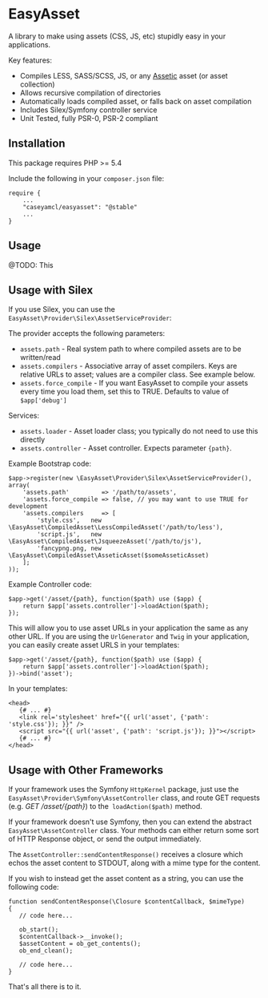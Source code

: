 EasyAsset
=========

A library to make using assets (CSS, JS, etc) stupidly easy in your applications.
 
Key features:

* Compiles LESS, SASS/SCSS, JS, or any [Assetic](https://github.com/kriswallsmith/assetic) asset (or asset collection)
* Allows recursive compilation of directories
* Automatically loads compiled asset, or falls back on asset compilation
* Includes Silex/Symfony controller service
* Unit Tested, fully PSR-0, PSR-2 compliant

Installation
------------

This package requires PHP >= 5.4

Include the following in your `composer.json` file:

    require {
        ...
        "caseyamcl/easyasset": "@stable"
        ...
    }
    
Usage
-----

@TODO: This


Usage with Silex
----------------

If you use Silex, you can use the `EasyAsset\Provider\Silex\AssetServiceProvider`:

The provider accepts the following parameters:

* `assets.path` - Real system path to where compiled assets are to be written/read
* `assets.compilers` - Associative array of asset compilers.  Keys are relative URLs to asset;
  values are a compiler class.  See example below.
* `assets.force_compile` - If you want EasyAsset to compile your assets every time you load them,
  set this to TRUE.  Defaults to value of `$app['debug']`

Services:

* `assets.loader`     - Asset loader class; you typically do not need to use this directly
* `assets.controller` - Asset controller.  Expects parameter `{path}`.

Example Bootstrap code:

    $app->register(new \EasyAsset\Provider\Silex\AssetServiceProvider(), array(
        'assets.path'         => '/path/to/assets',
        'assets.force_compile => false, // you may want to use TRUE for development
        'assets.compilers     => [
            'style.css',   new \EasyAsset\CompiledAsset\LessCompiledAsset('/path/to/less'),
            'script.js',   new \EasyAsset\CompiledAsset\JsqueezeAsset('/path/to/js'),
            'fancypng.png, new \EasyAsset\CompiledAsset\AsseticAsset($someAsseticAsset)
        ];
    ));

Example Controller code:

    $app->get('/asset/{path}, function($path) use ($app) {
        return $app['assets.controller']->loadAction($path);
    });

This will allow you to use asset URLs in your application the same as any other URL.  If
you are using the `UrlGenerator` and `Twig` in your application, you can easily create asset
URLS in your templates:

    $app->get('/asset/{path}, function($path) use ($app) {
        return $app['assets.controller']->loadAction($path);
    })->bind('asset');
    
In your templates:

    <head>
       {# ... #}
       <link rel='stylesheet' href="{{ url('asset', {'path': 'style.css'}); }}" />
       <script src="{{ url('asset', {'path': 'script.js'}); }}"></script>
       {# ... #}
    </head>


Usage with Other Frameworks
---------------------------

If your framework uses the Symfony `HttpKernel` package, just use the
`EasyAsset\Provider\Symfony\AssetController` class, and route GET requests
(e.g. *GET /asset/{path}*) to the` loadAction($path)` method.
 
If your framework doesn't use Symfony, then you can extend the abstract
`EasyAsset\AssetController` class.  Your methods can either return some sort
of HTTP Response object, or send the output immediately.

The `AssetController::sendContentResponse()` receives a closure which echos the
asset content to STDOUT, along with a mime type for the content.
 
If you wish to instead get the asset content as a string, you can use
the following code:

    function sendContentResponse(\Closure $contentCallback, $mimeType)
    {
       // code here...
       
       ob_start();
       $contentCallback->__invoke();
       $assetContent = ob_get_contents();
       ob_end_clean();
       
       // code here...
    }

That's all there is to it.